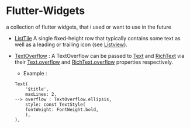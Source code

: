 # Flutter-Widgets
a collection of flutter widgets, that i used or want to use in the future

- <a href="https://api.flutter.dev/flutter/material/ListTile-class.html" target="_blank">ListTile</a>
A single fixed-height row that typically contains some text as well as a leading or trailing icon (see <a href ="https://api.flutter.dev/flutter/widgets/ListView-class.html">Listview</a>).

- <a href="https://api.flutter.dev/flutter/rendering/TextOverflow-class.html">TextOverflow</a> : A TextOverflow can be passed to <a href="https://api.flutter.dev/flutter/widgets/Text-class.html">Text</a> and <a href="https://api.flutter.dev/flutter/widgets/RichText-class.html">RichText</a> via their <a href="https://api.flutter.dev/flutter/widgets/Text/overflow.html">Text.overflow</a> and <a href="https://api.flutter.dev/flutter/widgets/RichText/overflow.html">RichText.overflow</a> properties respectively.
  - Example : 
  ```
  Text(
      '$title',
      maxLines: 2,
  --> overflow : TextOverflow.ellipsis,
      style: const TextStyle(
      fontWeight: FontWeight.bold,
      ),
  ),
  ```
  



